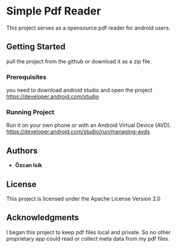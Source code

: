 # Simple Pdf Reader

This project serves as a opensource pdf reader for android users.

## Getting Started

pull the project from the github or download it as a zip file.

### Prerequisites

you need to download android studio and open the project
https://developer.android.com/studio

### Running Project

Run it on your own phone or with an Android Virtual Device (AVD).
https://developer.android.com/studio/run/managing-avds


## Authors

* **Özcan Isik**


## License

This project is licensed under the Apache License Version 2.0

## Acknowledgments

I began this project to keep pdf files local and private. So no other proprietary app could read or collect meta data from my pdf files.
